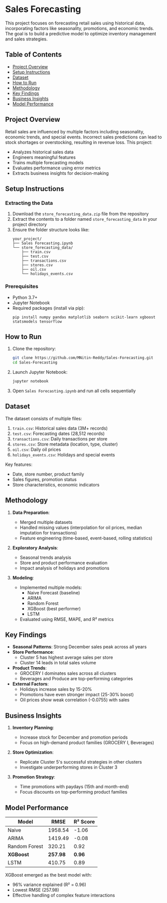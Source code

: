 #  Sales Forecasting

This project focuses on forecasting retail sales using historical data, incorporating factors like seasonality, promotions, and economic trends. The goal is to build a predictive model to optimize inventory management and sales strategies.

## Table of Contents
- [Project Overview](#project-overview)
- [Setup Instructions](#setup-instructions)
- [Dataset](#dataset)
- [How to Run](#how-to-run)
- [Methodology](#methodology)
- [Key Findings](#key-findings)
- [Business Insights](#business-insights)
- [Model Performance](#model-performance)

## Project Overview
Retail sales are influenced by multiple factors including seasonality, economic trends, and special events. Incorrect sales predictions can lead to stock shortages or overstocking, resulting in revenue loss. This project:
- Analyzes historical sales data
- Engineers meaningful features
- Trains multiple forecasting models
- Evaluates performance using error metrics
- Extracts business insights for decision-making

## Setup Instructions

### Extracting the Data
1. Download the `store_forecasting_data.zip` file from the repository
2. Extract the contents to a folder named `store_forecasting_data` in your project directory
3. Ensure the folder structure looks like:
   ```
   your_project/
   ├── Sales Forecasting.ipynb
   └── store_forecasting_data/
       ├── train.csv
       ├── test.csv
       ├── transactions.csv
       ├── stores.csv
       ├── oil.csv
       └── holidays_events.csv
   ```

### Prerequisites
- Python 3.7+
- Jupyter Notebook
- Required packages (install via pip):
  ```
  pip install numpy pandas matplotlib seaborn scikit-learn xgboost statsmodels tensorflow
  ```

## How to Run
1. Clone the repository:
   ```bash
   git clone https://github.com/MNitin-Reddy/Sales-Forecasting.git
   cd Sales-Forecasting
   ```

2. Launch Jupyter Notebook:
   ```bash
   jupyter notebook
   ```

3. Open `Sales Forecasting.ipynb` and run all cells sequentially


## Dataset
The dataset consists of multiple files:
1. `train.csv`: Historical sales data (3M+ records)
2. `test.csv`: Forecasting dates (28,512 records)
3. `transactions.csv`: Daily transactions per store
4. `stores.csv`: Store metadata (location, type, cluster)
5. `oil.csv`: Daily oil prices
6. `holidays_events.csv`: Holidays and special events

Key features:
- Date, store number, product family
- Sales figures, promotion status
- Store characteristics, economic indicators

## Methodology
1. **Data Preparation**:
   - Merged multiple datasets
   - Handled missing values (interpolation for oil prices, median imputation for transactions)
   - Feature engineering (time-based, event-based, rolling statistics)

2. **Exploratory Analysis**:
   - Seasonal trends analysis
   - Store and product performance evaluation
   - Impact analysis of holidays and promotions

3. **Modeling**:
   - Implemented multiple models:
     - Naive Forecast (baseline)
     - ARIMA
     - Random Forest
     - XGBoost (best performer)
     - LSTM
   - Evaluated using RMSE, MAPE, and R² metrics

## Key Findings
- **Seasonal Patterns**: Strong December sales peak across all years
- **Store Performance**: 
  - Cluster 5 has highest average sales per store
  - Cluster 14 leads in total sales volume
- **Product Trends**: 
  - GROCERY I dominates sales across all clusters
  - Beverages and Produce are top-performing categories
- **External Factors**:
  - Holidays increase sales by 15-20%
  - Promotions have even stronger impact (25-30% boost)
  - Oil prices show weak correlation (-0.0755) with sales

## Business Insights
1. **Inventory Planning**:
   - Increase stock for December and promotion periods
   - Focus on high-demand product families (GROCERY I, Beverages)

2. **Store Optimization**:
   - Replicate Cluster 5's successful strategies in other clusters
   - Investigate underperforming stores in Cluster 3

3. **Promotion Strategy**:
   - Time promotions with paydays (15th and month-end)
   - Focus discounts on top-performing product families

## Model Performance
| Model        | RMSE    | R² Score |
|--------------|---------|----------|
| Naive        | 1958.54 | -1.06    |
| ARIMA        | 1419.49 | -0.08    |
| Random Forest| 320.21  | 0.92     |
| **XGBoost**  | **257.98** | **0.96** |
| LSTM         | 410.75  | 0.89     |

XGBoost emerged as the best model with:
- 96% variance explained (R² = 0.96)
- Lowest RMSE (257.98)
- Effective handling of complex feature interactions
